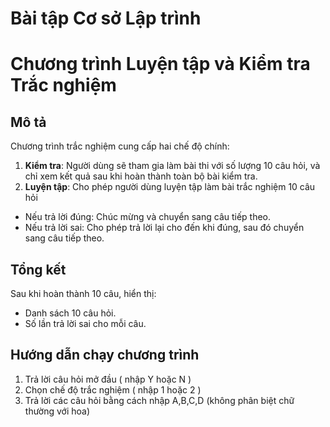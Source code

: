 # Bài tập Cơ sở Lập trình
# Chương trình Luyện tập và Kiểm tra Trắc nghiệm
## Mô tả
Chương trình trắc nghiệm cung cấp hai chế độ chính:
1. **Kiểm tra**: Người dùng sẽ tham gia làm bài thi với số lượng 10 câu hỏi, và chỉ xem kết quả sau khi hoàn thành toàn bộ bài kiểm tra.
2. **Luyện tập**: Cho phép người dùng luyện tập làm bài trắc nghiệm 10 câu hỏi
 - Nếu trả lời đúng: Chúc mừng và chuyển sang câu tiếp theo.
 - Nếu trả lời sai: Cho phép trả lời lại cho đến khi đúng, sau đó chuyển sang câu tiếp theo.
## Tổng kết
Sau khi hoàn thành 10 câu, hiển thị:
- Danh sách 10 câu hỏi.
- Số lần trả lời sai cho mỗi câu.
## Hướng dẫn chạy chương trình
1. Trả lời câu hỏi mở đầu ( nhập Y hoặc N )
2. Chọn chế độ trắc nghiệm ( nhập 1 hoặc 2 )
3. Trả lời các câu hỏi bằng cách nhập A,B,C,D (không phân biệt chữ thường với hoa)

